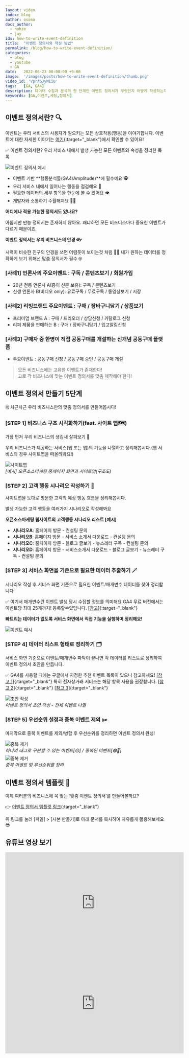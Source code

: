 ```yaml
---
layout: video
index: blog
author: osoma
docs_author:
  - nohze
  - jay
ids: how-to-write-event-definition
title:  "이벤트 정의서와 작성 방법"
permalink: /blog/how-to-write-event-definition/
categories:
  - blog
  - youtube
  - GA
date:   2022-06-23 00:00:00 +9:00
image:  '/images/posts/how-to-write-event-definition/thumb.png'
video_id: 'VprAGJyMIiQ'
tags:   [GA, GA4]
description: 데이터 수집과 분석의 첫 단계인 이벤트 정의서가 무엇인지 어떻게 작성하는지 알아봅시다.
keywords: [GA,이벤트,세팅,정의서]
---
```


## 이벤트 정의서란? 🔍

이벤트는 우리 서비스의 사용자가 일으키는 모든 상호작용(행동)을 이야기합니다. 이벤트에 대한 자세한 이야기는 [여기](/blog/ga4-event/){:target="_blank"}에서 확인할 수 있어요!

✅ 이벤트 정의서란? 우리 서비스 내에서 발생 가능한 모든 이벤트와 속성을 정리한 목록

![이벤트 정의서 예시](/images/posts/how-to-write-event-definition/01.png)

- 이벤트 기반 **행동분석툴(GA4/Amplitude)**에 필수예요 🕵️
- 우리 서비스 내에서 일어나는 행동을 점검해요 👀
- 필요한 데이터의 세부 항목을 한눈에 볼 수 있어요 👁
- 개발자와 소통하기 수월해져요 🧑‍💻

**어디에나 적용 가능한 정의서도 있나요?**

아쉽지만 만능 정의서는 존재하지 않아요. 왜냐하면 모든 비즈니스마다 중요한 이벤트가 다르기 때문이죠.

**이벤트 정의서는 우리 비즈니스의 안경 👓**

시력이 비슷한 친구의 안경을 쓰면 어렴풋이 보이는것 처럼 😵‍💫 내가 원하는 데이터를 정확하게 보기 위해선 맞춤 정의서가 필수 🤓

### [사례1] 언론사의 주요이벤트 : 구독 / 콘텐츠보기 / 회원가입

- 20년 전통 언론사 A(종이 신문 보유): 구독 / 콘텐츠보기
- 신생 언론사 B(비디오 only): 유료구독 / 무료구독 / 동영상보기 / 저장

### [사례2] 리빙브랜드 주요이벤트 : 구매 / 장바구니담기 / 상품보기

- 프리미엄 브랜드 A : 구매 / 프리오더 / 상담신청 / 카탈로그 신청
- 리퍼 제품을 판매하는 B : 구매 / 장바구니담기 / 입고알림신청

### [사례3] 구매자 중 한명이 직접 공동구매를 개설하는 신개념 공동구매 플랫폼

- 주요이벤트 : 공동구매 신청 / 공동구매 승인 / 공동구매 개설

> 모든 비즈니스에는 고유한 이벤트가 존재한다!<br>고로 각 비즈니스에 맞는 이벤트 정의서를 맞춤 제작해야 한다!

## 이벤트 정의서 만들기 5단계

🗒 차근차근 우리 비즈니스만의 맞춤 정의서를 만들어봅시다!

### [STEP 1] 비즈니스 구조 시각화하기(feat. 사이트 맵🗺️)

가장 먼저 우리 비즈니스의 생김새 살펴보기 👀

우리 비즈니스가 제공하는 서비스(웹 또는 앱)의 기능을 나열하고 정리해봅시다.(웹 서비스의 경우 사이트맵을 떠올려봐요!)

<div class="gallery-box">
  <div class="gallery">
    <img src="/images/posts/how-to-write-event-definition/02.png" alt="사이트맵">
  </div>
  <em>[예시] 오픈소스마케팅 홈페이지 화면과 사이트맵(구조도)</em>
</div>

### [STEP 2] 고객 행동 시나리오 작성하기 📝

사이트맵을 토대로 방문한 고객의 예상 행동 흐름을 정리해봅시다.

발생 가능한 고객 행동을 여러가지 시나리오로 작성해봐요

**오픈소스마케팅 웹사이트의 고객행동 시나리오 리스트 [예시]**

- **시나리오A**: 홈페이지 방문 - 컨설팅 문의
- **시나리오B**: 홈페이지 방문 - 서비스 소개서 다운로드 - 컨설팅 문의
- **시나리오C**: 홈페이지 방문 - 블로그 글보기 - 뉴스레터 구독 - 컨설팅 문의
- **시나리오D**: 홈페이지 방문 - 서비스소개서 다운로드 - 블로그 글보기 - 뉴스레터 구독 - 컨설팅 문의

### [STEP 3] 서비스 화면을 기준으로 필요한 데이터 추출하기 🪄

시나리오 작성 후 서비스 화면 기준으로 필요한 이벤트/매개변수 데이터를 찾아 정리합니다

✅ 여기서 매개변수란 이벤트 발생 당시 수집할 정보를 의미해요 GA4 무료 버전에서는 이벤트당 최대 25개까지! 등록할수있답니다. [[참고]](https://support.google.com/analytics/answer/9267744?hl=ko){:target="_blank"}

**빠트리는 데이터가 없도록 서비스 화면에서 직접 기능을 실행하며 정리해요!**

![이벤트 예시](/images/posts/how-to-write-event-definition/03.png)

### [STEP 4] 데이터 리스트 형태로 정리하기 🗂

서비스 화면 기준으로 이벤트/매개변수 파악이 끝나면 각 데이터를 리스트로 정리하여 이벤트 정의서 초안을 만듭니다.

✅ GA4를 사용할 때에는 구글에서 지정한 추천 이벤트 목록이 있으니 참고하세요! [[참고 1]](https://support.google.com/analytics/answer/9267735?hl=ko&ref_topic=9756175){:target="_blank"} 특히 전자상거래 서비스는 해당 항목 사용을 권장합니다. [[참고 2]](https://developers.google.com/analytics/devguides/collection/ga4/ecommerce?client_type=gtag){:target="_blank"} [[참고 3]](https://developers.google.com/analytics/devguides/collection/protocol/ga4/reference/events){:target="_blank"}

<div class="gallery-box">
  <div class="gallery">
    <img src="/images/posts/how-to-write-event-definition/04.png" alt="초안 작성">
  </div>
  <em>이벤트 정의서 초안 작성 - 전체 이벤트 나열</em>
</div>

### [STEP 5] 우선순위 설정과 중복 이벤트 제외 ✂️

마지막으로 중복 이벤트를 제외/병합 후 우선순위를 정리하면 이벤트 정의서 완성!

<div class="gallery-box">
  <div class="gallery">
    <img src="/images/posts/how-to-write-event-definition/05.png" alt="중복 제거">
  </div>
  <em>하나의 태그로 구분할 수 있는 이벤트[🟡] / 중복된 이벤트[🟢🔵]</em>
</div>

<div class="gallery-box">
  <div class="gallery">
    <img src="/images/posts/how-to-write-event-definition/06.png" alt="중복 제거">
  </div>
  <em>중복 이벤트 및 우선순위를 정리</em>
</div>

## 이벤트 정의서 템플릿 📃

이제 여러분의 비즈니스에 꼭 맞는 ‘맞춤 이벤트 정의서’를 만들어볼까요?

👉 [이벤트 정의서 템플릿 링크](https://docs.google.com/spreadsheets/d/1oFFc5QjY4fMThoOAyym0Cmsi00pG7rmDS2DEqX-V6HM/edit?usp=sharing){:target="_blank"}

위 링크를 눌러 [파일] > [사본 만들기]로 아래 문서를 복사하여 자유롭게 활용해보세요 😎

## 유튜브 영상 보기

<div class="container mb-5">
  <div class="row">
    <div class="col-lg-6 mb-3">
      <iframe width="560" height="315" src="https://www.youtube.com/embed/VprAGJyMIiQ" title="YouTube video player" frameborder="0" allow="accelerometer; autoplay; clipboard-write; encrypted-media; gyroscope; picture-in-picture" allowfullscreen></iframe>
    </div>
    <div class="col-lg-6">
      <iframe width="560" height="315" src="https://www.youtube.com/embed/udvy-cKnG4g" title="YouTube video player" frameborder="0" allow="accelerometer; autoplay; clipboard-write; encrypted-media; gyroscope; picture-in-picture" allowfullscreen></iframe>
    </div>
  </div>
</div>
